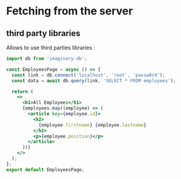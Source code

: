 <!-- .slide: class="two-column with-code " -->

# Fetching from the server

## third party libraries

Allows to use third parties libraries :

```jsx [1-5]
import db from 'imaginary-db';

const EmployeesPage = async () => {
  const link = db.connect('localhost', 'root', 'passw0rd');
  const data = await db.query(link, 'SELECT * FROM employees');

  return (
    <>
      <h1>All Employees</h1>
      {employees.map((employee) => (
        <article key={employee.id}>
          <h2>
            {employee.firstname} {employee.lastname}
          </h2>
          <p>{employee.position}</p>
        </article>
      ))}
    </>
  );
};
export default EmployeesPage;
```
